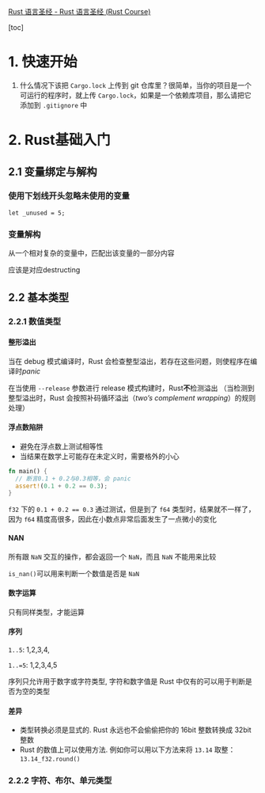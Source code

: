 [Rust 语言圣经 - Rust 语言圣经 (Rust Course)](https://course.rs/about-book.html)

[toc]

# 1. 快速开始

1. 什么情况下该把 `Cargo.lock` 上传到 git 仓库里？很简单，当你的项目是一个可运行的程序时，就上传 `Cargo.lock`，如果是一个依赖库项目，那么请把它添加到 `.gitignore` 中

# 2. Rust基础入门

## 2.1 变量绑定与解构

### 使用下划线开头忽略未使用的变量 

`let _unused = 5;`

### 变量解构

从一个相对复杂的变量中，匹配出该变量的一部分内容

应该是对应destructing

## 2.2 基本类型

### 2.2.1 数值类型

#### 整形溢出

当在 debug 模式编译时，Rust 会检查整型溢出，若存在这些问题，则使程序在编译时*panic*

在当使用 `--release` 参数进行 release 模式构建时，Rust**不**检测溢出 （当检测到整型溢出时，Rust 会按照补码循环溢出（*two’s complement wrapping*）的规则处理）

#### 浮点数陷阱

- 避免在浮点数上测试相等性
- 当结果在数学上可能存在未定义时，需要格外的小心

```rust
fn main() {
  // 断言0.1 + 0.2与0.3相等，会 panic
  assert!(0.1 + 0.2 == 0.3);
}
```

`f32` 下的 `0.1 + 0.2 == 0.3` 通过测试，但是到了 `f64` 类型时，结果就不一样了，因为 `f64` 精度高很多，因此在小数点非常后面发生了一点微小的变化

#### NAN

所有跟 `NaN` 交互的操作，都会返回一个 `NaN`，而且 `NaN` 不能用来比较

`is_nan()`可以用来判断一个数值是否是 `NaN`

#### 数字运算

只有同样类型，才能运算

#### 序列

`1..5`: 1,2,3,4,

`1..=5`: 1,2,3,4,5

序列只允许用于数字或字符类型, 字符和数字值是 Rust 中仅有的可以用于判断是否为空的类型

#### 差异

- 类型转换必须是显式的. Rust 永远也不会偷偷把你的 16bit 整数转换成 32bit 整数
- Rust 的数值上可以使用方法. 例如你可以用以下方法来将 `13.14` 取整：`13.14_f32.round()`

### 2.2.2 字符、布尔、单元类型

